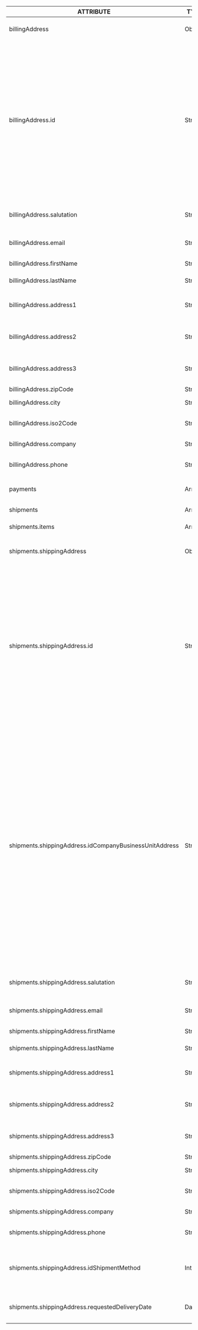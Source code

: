| ATTRIBUTE | TYPE | REQUIRED | DESCRIPTION |
| --- | --- | --- | --- |
| billingAddress | Object | | Customer's billing [address](/docs/scos/dev/glue-api-guides/{{page.version}}/managing-customers/managing-customer-addresses.html). |
| billingAddress.id | String | . | A hyphenated alphanumeric value of an existing customer address. To get it, include the `addresses` resource in your request or [add a customer addresses](/docs/scos/user/back-office-user-guides/{{page.version}}/customer/customers/add-customer-addresses.html). If you pass this value for a billing or shipping address, do not pass the other address attributes. |
| billingAddress.salutation | String | &check; | Salutation to use when addressing the customer. |
| billingAddress.email | String | &check; | Customer's email address. |
| billingAddress.firstName | String | &check; | Customer's first name. |
| billingAddress.lastName | String | &check; | Customer's last name. |
| billingAddress.address1 | String | &check; | The 1st line of the customer's address. |
| billingAddress.address2 | String | &check; | The 2nd line of the customer's address. |
| billingAddress.address3 | String | | The 3rd line of the customer's address. |
| billingAddress.zipCode | String | &check; | ZIP code. |
| billingAddress.city | String | &check; | Specifies the city. |
| billingAddress.iso2Code | String | &check; | Specifies an ISO 2 Country Code to use. |
| billingAddress.company | String | | Customer's company. |
| billingAddress.phone | String | | Customer's phone number. |
| payments | Array | | The payment methods used in this order. |
| shipments | Array | | A list of shipments. |
| shipments.items | Array | &check; | A list of items in a shipment. |
| shipments.shippingAddress | Object | &check; | Shipping address for the items in the shipment. |
| shipments.shippingAddress.id | String | . | A hyphenated alphanumeric value of an existing customer address. To get it, include the `addresses` resource in your request or [add a customer addresses](/docs/scos/user/back-office-user-guides/{{page.version}}/customer/customers/add-customer-addresses.html). If you pass this value for a billing or shipping address, do not pass the other address attributes. |
| shipments.shippingAddress.idCompanyBusinessUnitAddress | String | | A hyphenated alphanumeric value of an existing company business unit address. To get it, include the `company-business-unit-addresses` resource in your request. Alternatively,  [retrieve a company business unit](/docs/scos/dev/glue-api-guides/{{page.version}}/managing-b2b-account/retrieving-business-units.html) with the company-business-unit-addresses resource included. If you pass this value for a billing or shipping address, do not pass the other address attributes. |
| shipments.shippingAddress.salutation | String | &check; | Salutation to use when addressing the customer. |
| shipments.shippingAddress.email | String | &check; | Customer's email address. |
| shipments.shippingAddress.firstName | String | &check; | Customer's first name. |
| shipments.shippingAddress.lastName | String | &check; | Customer's last name. |
| shipments.shippingAddress.address1 | String | &check; | The 1st line of the customer's address. |
| shipments.shippingAddress.address2 | String | &check; | The 2nd line of the customer's address. |
| shipments.shippingAddress.address3 | String | | The 3rd line of the customer's address. |
| shipments.shippingAddress.zipCode | String | &check; | ZIP code. |
| shipments.shippingAddress.city | String | &check; | Specifies the city. |
| shipments.shippingAddress.iso2Code | String | &check; | Specifies an ISO 2 Country Code to use. |
| shipments.shippingAddress.company | String | | Customer's company. |
| shipments.shippingAddress.phone | String | | Customer's phone number. |
| shipments.shippingAddress.idShipmentMethod | Integer | &check; | Unique identifier of a shipment method used for a shipment. |
| shipments.shippingAddress.requestedDeliveryDate | Date | &check; | Desired delivery date for a shipment. |

